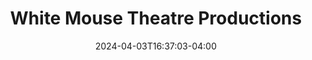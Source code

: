 ---
title: White Mouse Theatre Productions
date: 2024-04-03T16:37:03-04:00
active: false
featured_image: White-Mouse-Theatre-Productions.webp
featured_image_attr: 
featured_image_alt: 
featured_image_caption: 
Founded: 
Address: |
    
Latitude: 
Longitude: 
Socials: 
  Facebook: 
  Twitter: whitemouseprod
  Instagram: whitemouseproductions
  Threads:
  Website: https://whitemousetheatrep.wixsite.com/home
Phone: 	
color: "#000000"
---